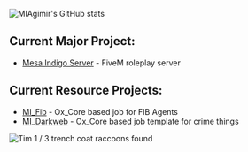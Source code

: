 

![MIAgimir's GitHub stats](https://github-readme-stats.vercel.app/api?username=miagimir&show_icons=true&theme=shades-of-purple) 

## Current Major Project:
- [Mesa Indigo Server](https://github.com/users/MIAgimir/projects/2/views/1) - FiveM roleplay server

## Current Resource Projects:
- [MI_Fib](https://github.com/Mesa-Indigo/MI_Fib) - Ox_Core based job for FIB Agents
- [MI_Darkweb](https://github.com/Mesa-Indigo/MI_Darkweb) - Ox_Core based job template for crime things

![Tim](https://user-images.githubusercontent.com/116332087/219994733-ad6870e3-5808-4e5b-baad-b8a3553c7686.png) 1 / 3 trench coat raccoons found
<!--
**MIAgimir/MIAgimir** is a ✨ _special_ ✨ repository because its `README.md` (this file) appears on your GitHub profile.

- [MI_Network](https://github.com/MIAgimir/MI_Network) - Ox framework based player network

Here are some ideas to get you started:

- 🔭 I’m currently working on ...
- 🌱 I’m currently learning ...
- 👯 I’m looking to collaborate on ...
- 🤔 I’m looking for help with ...
- 💬 Ask me about ...
- 📫 How to reach me: ...
- 😄 Pronouns: ...
- ⚡ Fun fact: ...
-->


